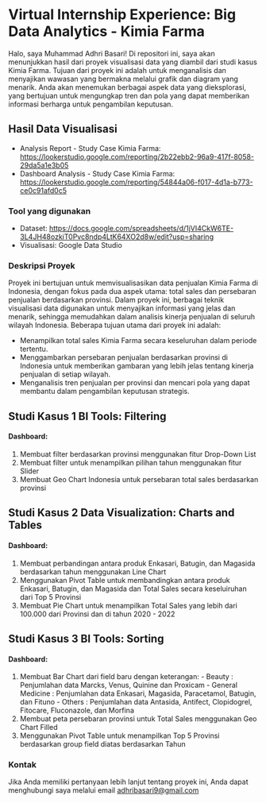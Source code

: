 # Virtual Internship Experience: Big Data Analytics - Kimia Farma
Halo, saya Muhammad Adhri Basari! Di repositori ini, saya akan menunjukkan hasil dari proyek visualisasi data yang diambil dari studi kasus Kimia Farma. Tujuan dari proyek ini adalah untuk menganalisis dan menyajikan wawasan yang bermakna melalui grafik dan diagram yang menarik. Anda akan menemukan berbagai aspek data yang dieksplorasi, yang bertujuan untuk mengungkap tren dan pola yang dapat memberikan informasi berharga untuk pengambilan keputusan.

## Hasil Data Visualisasi
- Analysis Report - Study Case Kimia Farma: https://lookerstudio.google.com/reporting/2b22ebb2-96a9-417f-8058-29da5a1e3b05
- Dashboard Analysis - Study Case Kimia Farma: https://lookerstudio.google.com/reporting/54844a06-f017-4d1a-b773-ce0c91afd0c5
  
### Tool yang digunakan
- Dataset: https://docs.google.com/spreadsheets/d/1jVI4CkW6TE-3L4JH48ozkiT0Pvc8ndp4LtK64XO2d8w/edit?usp=sharing
- Visualisasi: Google Data Studio

### Deskripsi Proyek
Proyek ini bertujuan untuk memvisualisasikan data penjualan Kimia Farma di Indonesia, dengan fokus pada dua aspek utama: total sales dan persebaran penjualan berdasarkan provinsi. Dalam proyek ini, berbagai teknik visualisasi data digunakan untuk menyajikan informasi yang jelas dan menarik, sehingga memudahkan dalam analisis kinerja penjualan di seluruh wilayah Indonesia.
Beberapa tujuan utama dari proyek ini adalah:
- Menampilkan total sales Kimia Farma secara keseluruhan dalam periode tertentu.
- Menggambarkan persebaran penjualan berdasarkan provinsi di Indonesia untuk memberikan gambaran yang lebih jelas tentang kinerja penjualan di setiap wilayah.
- Menganalisis tren penjualan per provinsi dan mencari pola yang dapat membantu dalam pengambilan keputusan strategis.

## Studi Kasus 1 BI Tools: Filtering
#### Dashboard:
1. Membuat filter berdasarkan provinsi menggunakan fitur Drop-Down List
2. Membuat filter untuk menampilkan pilihan tahun menggunakan fitur Slider
3. Membuat Geo Chart Indonesia untuk persebaran total sales berdasarkan provinsi

## Studi Kasus 2 Data Visualization: Charts and Tables
#### Dashboard:
1. Membuat perbandingan antara produk Enkasari, Batugin, dan Magasida berdasarkan tahun menggunakan Line Chart
2. Menggunakan Pivot Table untuk membandingkan antara produk Enkasari, Batugin, dan Magasida dan Total Sales secara keseluiruhan dari Top 5 Provinsi
3. Membuat Pie Chart untuk menampilkan Total Sales yang lebih dari 100.000 dari Provinsi dan di tahun 2020 - 2022

## Studi Kasus 3 BI Tools: Sorting
#### Dashboard:
1. Membuat Bar Chart dari field baru dengan keterangan:
       - Beauty : Penjumlahan data Marcks, Venus, Quinine dan Proxicam
       - General Medicine : Penjumlahan data Enkasari, Magasida, Paracetamol, Batugin, dan Fituno
       - Others : Penjumlahan data Antasida, Antifect, Clopidogrel, Fitocare, Fluconazole, dan Morfina
2. Membuat peta persebaran provinsi untuk Total Sales menggunakan Geo Chart Filled
3. Menggunakan Pivot Table untuk menampilkan Top 5 Provinsi berdasarkan group field diatas berdasarkan Tahun

### Kontak
Jika Anda memiliki pertanyaan lebih lanjut tentang proyek ini, Anda dapat menghubungi saya melalui email adhribasari9@gmail.com

